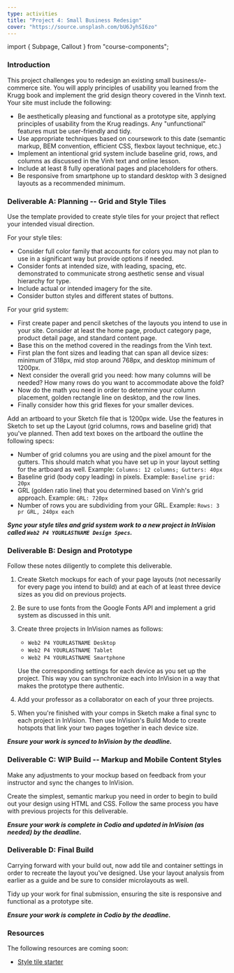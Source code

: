 ```yaml
---
type: activities
title: "Project 4: Small Business Redesign"
cover: "https://source.unsplash.com/bU6JyhSI6zo"
---
```

import { Subpage, Callout } from "course-components";

<Subpage slug="overall">

### Introduction

This project challenges you to redesign an existing small business/e-commerce site. You will apply principles of usability you learned from the Krugg book and implement the grid design theory covered in the Vinnh text. Your site must include the following:

* Be aesthetically pleasing and functional as a prototype site, applying principles of usability from the Krug readings. Any "unfunctional" features must be user-friendly and tidy.
* Use appropriate techniques based on coursework to this date (semantic markup, BEM convention, efficient CSS, flexbox layout technique, etc.)
* Implement an intentional grid system include baseline grid, rows, and columns as discussed in the Vinh text and online lesson.
* Include at least 8 fully operational pages and placeholders for others.
* Be responsive from smartphone up to standard desktop with 3 designed layouts as a recommended minimum.

</Subpage>
<Subpage slug="a">

### Deliverable A: Planning -- Grid and Style Tiles

Use the template provided to create style tiles for your project that reflect your intended visual direction.

For your style tiles:

- Consider full color family that accounts for colors you may not plan to use in a significant way but provide options if needed.
- Consider fonts at intended size, with leading, spacing, etc. demonstrated to communicate strong aesthetic sense and visual hierarchy for type.
- Include actual or intended imagery for the site.
- Consider button styles and different states of buttons.

For your grid system:

- First create paper and pencil sketches of the layouts you intend to use in your site. Consider at least the home page, product category page, product detail page, and standard content page.
- Base this on the method covered in the readings from the Vinh text.
- First plan the font sizes and leading that can span all device sizes: minimum of 318px, mid stop around 768px, and desktop minimum of 1200px.
- Next consider the overall grid you need: how many columns will be needed? How many rows do you want to accommodate above the fold?
- Now do the math you need in order to determine your column placement, golden rectangle line on desktop, and the row lines.
- Finally consider how this grid flexes for your smaller devices.

Add an artboard to your Sketch file that is 1200px wide. Use the features in Sketch to set up the Layout (grid columns, rows and baseline grid) that you've planned. Then add text boxes on the artboard the outline the following specs:

- Number of grid columns you are using and the pixel amount for the gutters. This should match what you have set up in your layout setting for the artboard as well. Example: `Columns: 12 columns; Gutters: 40px`
- Baseline grid (body copy leading) in pixels. Example: `Baseline grid: 20px`
- GRL (golden ratio line) that you determined based on Vinh's grid approach. Example: `GRL: 720px`
- Number of rows you are subdividing from your GRL. Example: `Rows: 3 pr GRL, 240px each`

***Sync your style tiles and grid system work to a new project in InVision called `Web2 P4 YOURLASTNAME Design Specs`.***

</Subpage>
<Subpage slug="b">

### Deliverable B: Design and Prototype

Follow these notes diligently to complete this deliverable.

1. Create Sketch mockups for each of your page layouts (not necessarily for every page you intend to build) and at each of at least three device sizes as you did on previous projects.
2. Be sure to use fonts from the Google Fonts API and implement a grid system as discussed in this unit.
3. Create three projects in InVision names as follows:

    * `Web2 P4 YOURLASTNAME Desktop`
    * `Web2 P4 YOURLASTNAME Tablet`
    * `Web2 P4 YOURLASTNAME Smartphone`

    Use the corresponding settings for each device as you set up the project. This way you can synchronize each into InVision in a way that makes the prototype there authentic.

4. Add your professor as a collaborator on each of your three projects.
5. When you're finished with your comps in Sketch make a final sync to each project in InVision. Then use InVision's Build Mode to create hotspots that link your two pages together in each device size.

***Ensure your work is synced to InVision by the deadline.***

</Subpage>
<Subpage slug="c">

### Deliverable C: WIP Build -- Markup and Mobile Content Styles

Make any adjustments to your mockup based on feedback from your instructor and sync the changes to InVision.

Create the simplest, semantic markup you need in order to begin to build out your design using HTML and CSS. Follow the same process you have with previous projects for this deliverable.

***Ensure your work is complete in Codio and updated in InVision (as needed) by the deadline.***

</Subpage>
<Subpage slug="d">

### Deliverable D: Final Build

Carrying forward with your build out, now add tile and container settings in order to recreate the layout you've designed. Use your layout analysis from earlier as a guide and be sure to consider microlayouts as well.

Tidy up your work for final submission, ensuring the site is responsive and functional as a prototype site.

***Ensure your work is complete in Codio by the deadline.***

</Subpage>
<Subpage slug="resources">

### Resources

The following resources are coming soon:

- [Style tile starter](http://web1.philschanely.com/docs/style-tile-template.sketch)

</Subpage>

